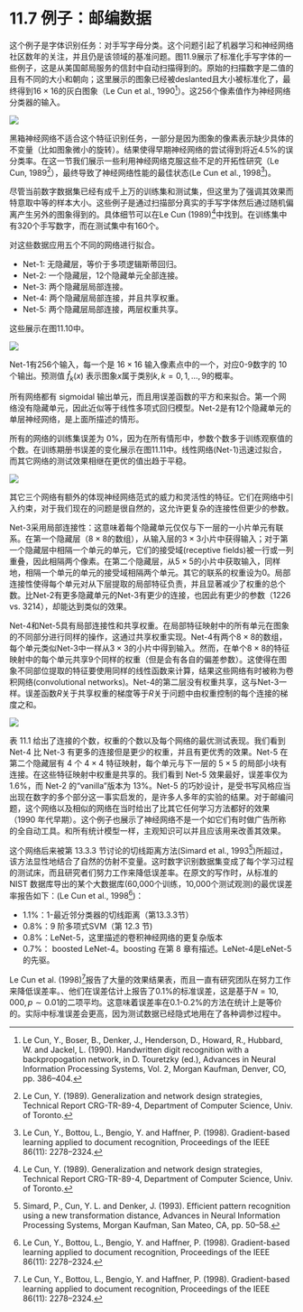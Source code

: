 # 11.7 例子：邮编数据

这个例子是字体识别任务：对手写字母分类。这个问题引起了机器学习和神经网络社区数年的关注，并且仍是该领域的基准问题。图11.9展示了标准化手写字体的一些例子，这是从美国邮局服务的信封中自动扫描得到的。原始的扫描数字是二值的且有不同的大小和朝向；这里展示的图象已经被deslanted且大小被标准化了，最终得到$16\times 16$的灰白图象（Le Cun et al., 1990[^1]）。这256个像素值作为神经网络分类器的输入。

![](../img/11/fig11.9.png)

黑箱神经网络不适合这个特征识别任务，一部分是因为图象的像素表示缺少具体的不变量（比如图象微小的旋转）。结果使得早期神经网络的尝试得到将近4.5%的误分类率。在这一节我们展示一些利用神经网络克服这些不足的开拓性研究（Le Cun, 1989[^2]），最终导致了神经网络性能的最佳状态(Le Cun et al., 1998[^3])。

尽管当前数字数据集已经有成千上万的训练集和测试集，但这里为了强调其效果而特意取中等的样本大小。这些例子是通过扫描部分真实的手写字体然后通过随机偏离产生另外的图象得到的。具体细节可以在Le Cun (1989)[^2]中找到。在训练集中有320个手写数字，而在测试集中有160个。

对这些数据应用五个不同的网络进行拟合。

- Net-1: 无隐藏层，等价于多项逻辑斯蒂回归。
- Net-2: 一个隐藏层，12个隐藏单元全部连接。
- Net-3: 两个隐藏层局部连接。
- Net-4: 两个隐藏层局部连接，并且共享权重。
- Net-5: 两个隐藏层局部连接，两层权重共享。

这些展示在图11.10中。

![](../img/11/fig11.10.png)

Net-1有256个输入，每一个是 $16\times 16$ 输入像素点中的一个，对应0-9数字的 $10$ 个输出。预测值 $\hat f_k(x)$ 表示图象$x$属于类别$k, k=0,1,\ldots,9$的概率。

所有网络都有 sigmoidal 输出单元，而且用误差函数的平方和来拟合。第一个网络没有隐藏单元，因此近似等于线性多项式回归模型。Net-2是有12个隐藏单元的单层神经网络，是上面所描述的情形。

所有的网络的训练集误差为 $0\%$，因为在所有情形中，参数个数多于训练观察值的个数。在训练期册书误差的变化展示在图11.11中。线性网络(Net-1)迅速过拟合，而其它网络的测试效果相继在更优的值出趋于平稳。

![](../img/11/fig11.11.png)

其它三个网络有额外的体现神经网络范式的威力和灵活性的特征。它们在网络中引入约束，对于我们现在的问题是很自然的，这允许更复杂的连接性但更少的参数。

Net-3采用局部连接性：这意味着每个隐藏单元仅仅与下一层的一小片单元有联系。在第一个隐藏层（$8\times 8$的数组），从输入层的$3\times 3$小片中获得输入；对于第一个隐藏层中相隔一个单元的单元，它们的接受域(receptive fields)被一行或一列重叠，因此相隔两个像素。在第二个隐藏层，从$5\times 5$的小片中获取输入，同样地，相隔一个单元的单元的接受域相隔两个单元。其它的联系的权重设为0。局部连接性使得每个单元对从下层提取的局部特征负责，并且显著减少了权重的总个数。比Net-2有更多隐藏单元的Net-3有更少的连接，也因此有更少的参数（1226 vs. 3214），却能达到类似的效果。

Net-4和Net-5具有局部连接性和共享权重。在局部特征映射中的所有单元在图象的不同部分进行同样的操作，这通过共享权重实现。Net-4有两个$8\times 8$的数组，每个单元类似Net-3中一样从$3\times 3$的小片中得到输入。然而，在单个$8\times 8$的特征映射中的每个单元共享9个同样的权重（但是会有各自的偏差参数）。这使得在图象不同部位提取的特征要使用同样的线性函数来计算，结果这些网络有时被称为卷积网络(convolutional networks)。Net-4的第二层没有权重共享，这与Net-3一样。误差函数$R$关于共享权重的梯度等于$R$关于问题中由权重控制的每个连接的梯度之和。

![](../img/11/tab11.1.png)

表 11.1 给出了连接的个数，权重的个数以及每个网络的最优测试表现。我们看到 Net-4 比 Net-3 有更多的连接但是更少的权重，并且有更优秀的效果。Net-5 在第二个隐藏层有 $4$ 个 $4\times 4$ 特征映射，每个单元与下一层的 $5\times 5$ 的局部小块有连接。在这些特征映射中权重是共享的。我们看到 Net-5 效果最好，误差率仅为 $1.6\%$，而 Net-2 的“vanilla”版本为 $13\%$。Net-5 的巧妙设计，是受书写风格应当出现在数字的多个部分这一事实启发的，是许多人多年的实验的结果。对于邮编问题，这个网络以及相似的网络在当时给出了比其它任何学习方法都好的效果（1990 年代早期）。这个例子也展示了神经网络不是一个如它们有时做广告所称的全自动工具。和所有统计模型一样，主观知识可以并且应该用来改善其效果。

这个网络后来被第 13.3.3 节讨论的切线距离方法(Simard et al., 1993[^4])所超过，该方法显性地结合了自然的仿射不变量。这时数字识别数据集变成了每个学习过程的测试床，而且研究者们努力工作来降低误差率。在原文的写作时，从标准的 NIST 数据库导出的某个大数据库(60,000个训练，10,000个测试观测)的最优误差率报告如下：(Le Cun et al., 1998[^3])：

- $1.1\%$：$1$-最近邻分类器的切线距离（第13.3.3节）
- $0.8\%$：$9$ 阶多项式SVM（第 12.3 节)
- $0.8\%$：LeNet-5，这里描述的卷积神经网络的更复杂版本
- $0.7\%$： boosted LeNet-4。boosting 在第 8 章有描述。LeNet-4是LeNet-5的先驱。

Le Cun et al. (1998)[^3]报告了大量的效果结果表，而且一直有研究团队在努力工作来降低误差率。、他们在误差估计上报告了0.1%的标准误差，这是基于$N=10,000,p\sim 0.01$的二项平均。这意味着误差率在0.1-0.2%的方法在统计上是等价的。实际中标准误差会更高，因为测试数据已经隐式地用在了各种调参过程中。

[^1]: Le Cun, Y., Boser, B., Denker, J., Henderson, D., Howard, R., Hubbard, W. and Jackel, L. (1990). Handwritten digit recognition with a backpropogation network, in D. Touretzky (ed.), Advances in Neural Information Processing Systems, Vol. 2, Morgan Kaufman, Denver, CO, pp. 386–404.
[^2]: Le Cun, Y. (1989). Generalization and network design strategies, Technical Report CRG-TR-89-4, Department of Computer Science, Univ. of Toronto.
[^3]: Le Cun, Y., Bottou, L., Bengio, Y. and Haffner, P. (1998). Gradient-based learning applied to document recognition, Proceedings of the IEEE 86(11): 2278–2324.
[^4]: Simard, P., Cun, Y. L. and Denker, J. (1993). Efficient pattern recognition using a new transformation distance, Advances in Neural Information Processing Systems, Morgan Kaufman, San Mateo, CA, pp. 50–58.
